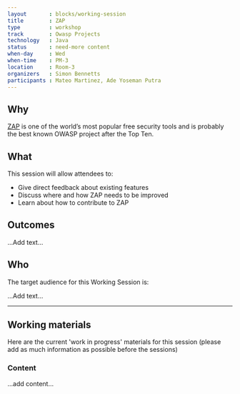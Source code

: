 ```yaml
---
layout       : blocks/working-session
title        : ZAP
type         : workshop
track        : Owasp Projects
technology   : Java
status       : need-more content
when-day     : Wed
when-time    : PM-3
location     : Room-3
organizers   : Simon Bennetts
participants : Mateo Martinez, Ade Yoseman Putra
---
```


## Why

[ZAP](https://www.owasp.org/index.php/OWASP_Zed_Attack_Proxy_Project) is one of the world’s most popular free security tools and is probably the best known OWASP project after the Top Ten.

## What

This session will allow attendees to:
* Give direct feedback about existing features
* Discuss where and how ZAP needs to be improved
* Learn about how to contribute to ZAP

## Outcomes

...Add text...

## Who

The target audience for this Working Session is:

...Add text...

--- 

## Working materials

Here are the current 'work in progress' materials for this session (please add as much information as possible before the sessions)

### Content

...add content...
